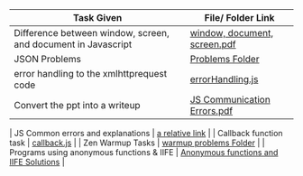 
| Task Given | File/ Folder Link |
| ------------- | ------------- |
| Difference between window, screen, and document in Javascript  | [window, document, screen.pdf](https://github.com/Vsanku01/JavaScript-Foundation/blob/master/Day4-08-09/Window%2C%20Document%2C%20Screen.pdf)  |
| JSON Problems   | [Problems Folder](https://github.com/Vsanku01/JavaScript-Foundation/tree/master/Day4-08-09/JS%20Objects)  |
| error handling to the xmlhttprequest code | [errorHandling.js](https://github.com/Vsanku01/JavaScript-Foundation/blob/master/Day4-08-09/errorHandlingRequest.js)  |
| Convert the ppt into a writeup | [JS Communication Errors.pdf](https://github.com/Vsanku01/JavaScript-Foundation/blob/master/Day4-08-09/Communication%20Errors_.pdf)  |

| JS Common errors and explanations | [a relative link](https://github.com/Vsanku01/JavaScript-Foundation/blob/master/Day4-08-09/Find%20the%20fix.pdf) |
| Callback function task | [callback.js](https://github.com/Vsanku01/JavaScript-Foundation/blob/master/Day4-08-09/callbackTask.js)  |
| Zen Warmup Tasks | [warmup problems Folder](https://github.com/Vsanku01/JavaScript-Foundation/tree/master/Day4-08-09/WarmupTasks)  |
| Programs using anonymous functions & IIFE | [Anonymous functions and IIFE Solutions](https://github.com/Vsanku01/JavaScript-Foundation/tree/master/Day4-08-09/Anonymous%20Function%20and%20IIFE)  |
